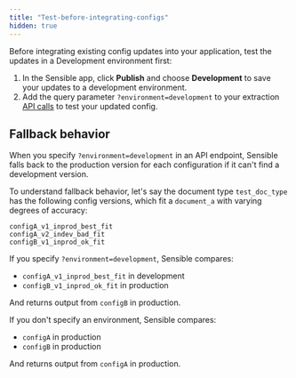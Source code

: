 ```yaml
---
title: "Test-before-integrating-configs"
hidden: true
---
```


Before integrating existing config updates into your application, test the updates in a Development environment first:

1. In the Sensible app, click **Publish** and choose **Development** to save your updates to a development environment.
2. Add the query parameter `?environment=development` to your extraction [API calls](https://docs.sensible.so/reference) to test your updated config.

Fallback behavior
----

When you  specify `?environment=development` in an API endpoint, Sensible falls back to the production version for each configuration if it can't find a development version.

To understand fallback behavior, let's say the document type `test_doc_type` has the following config versions, which fit a `document_a` with varying degrees of accuracy:

```
configA_v1_inprod_best_fit
configA_v2_indev_bad_fit
configB_v1_inprod_ok_fit
```

If you specify `?environment=development`, Sensible compares:

 -  `configA_v1_inprod_best_fit` in development
 -   `configB_v1_inprod_ok_fit` in production 

And returns output from  `configB` in production. 

If you don't specify an environment, Sensible compares:

- `configA` in production
- `configB` in production

And returns output from `configA` in production.

